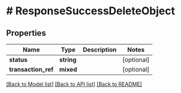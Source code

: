 # # ResponseSuccessDeleteObject

## Properties

Name | Type | Description | Notes
------------ | ------------- | ------------- | -------------
**status** | **string** |  | [optional]
**transaction_ref** | **mixed** |  | [optional]

[[Back to Model list]](../../README.md#models) [[Back to API list]](../../README.md#endpoints) [[Back to README]](../../README.md)
